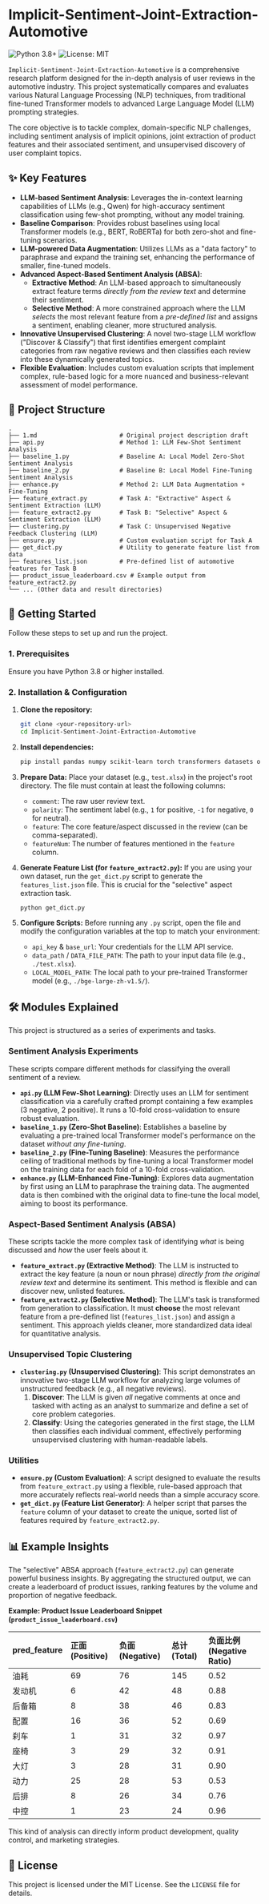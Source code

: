 # Implicit-Sentiment-Joint-Extraction-Automotive

![Python 3.8+](https://img.shields.io/badge/python-3.8+-blue.svg)
![License: MIT](https://img.shields.io/badge/License-MIT-yellow.svg)

`Implicit-Sentiment-Joint-Extraction-Automotive` is a comprehensive research platform designed for the in-depth analysis of user reviews in the automotive industry. This project systematically compares and evaluates various Natural Language Processing (NLP) techniques, from traditional fine-tuned Transformer models to advanced Large Language Model (LLM) prompting strategies.

The core objective is to tackle complex, domain-specific NLP challenges, including sentiment analysis of implicit opinions, joint extraction of product features and their associated sentiment, and unsupervised discovery of user complaint topics.

## ✨ Key Features

*   **LLM-based Sentiment Analysis**: Leverages the in-context learning capabilities of LLMs (e.g., Qwen) for high-accuracy sentiment classification using few-shot prompting, without any model training.
*   **Baseline Comparison**: Provides robust baselines using local Transformer models (e.g., BERT, RoBERTa) for both zero-shot and fine-tuning scenarios.
*   **LLM-powered Data Augmentation**: Utilizes LLMs as a "data factory" to paraphrase and expand the training set, enhancing the performance of smaller, fine-tuned models.
*   **Advanced Aspect-Based Sentiment Analysis (ABSA)**:
    *   **Extractive Method**: An LLM-based approach to simultaneously extract feature terms *directly from the review text* and determine their sentiment.
    *   **Selective Method**: A more constrained approach where the LLM *selects* the most relevant feature from a *pre-defined list* and assigns a sentiment, enabling cleaner, more structured analysis.
*   **Innovative Unsupervised Clustering**: A novel two-stage LLM workflow ("Discover & Classify") that first identifies emergent complaint categories from raw negative reviews and then classifies each review into these dynamically generated topics.
*   **Flexible Evaluation**: Includes custom evaluation scripts that implement complex, rule-based logic for a more nuanced and business-relevant assessment of model performance.

## 📂 Project Structure

```
.
├── 1.md                       # Original project description draft
├── api.py                     # Method 1: LLM Few-Shot Sentiment Analysis
├── baseline_1.py              # Baseline A: Local Model Zero-Shot Sentiment Analysis
├── baseline_2.py              # Baseline B: Local Model Fine-Tuning Sentiment Analysis
├── enhance.py                 # Method 2: LLM Data Augmentation + Fine-Tuning
├── feature_extract.py         # Task A: "Extractive" Aspect & Sentiment Extraction (LLM)
├── feature_extract2.py        # Task B: "Selective" Aspect & Sentiment Extraction (LLM)
├── clustering.py              # Task C: Unsupervised Negative Feedback Clustering (LLM)
├── ensure.py                  # Custom evaluation script for Task A
├── get_dict.py                # Utility to generate feature list from data
├── features_list.json         # Pre-defined list of automotive features for Task B
├── product_issue_leaderboard.csv # Example output from feature_extract2.py
└── ... (Other data and result directories)
```

## 🚀 Getting Started

Follow these steps to set up and run the project.

### 1. Prerequisites

Ensure you have Python 3.8 or higher installed.

### 2. Installation & Configuration

1.  **Clone the repository:**
    ```bash
    git clone <your-repository-url>
    cd Implicit-Sentiment-Joint-Extraction-Automotive
    ```

2.  **Install dependencies:**
    ```bash
    pip install pandas numpy scikit-learn torch transformers datasets openai sentence-transformers tqdm
    ```

3.  **Prepare Data:**
    Place your dataset (e.g., `test.xlsx`) in the project's root directory. The file must contain at least the following columns:
    *   `comment`: The raw user review text.
    *   `polarity`: The sentiment label (e.g., `1` for positive, `-1` for negative, `0` for neutral).
    *   `feature`: The core feature/aspect discussed in the review (can be comma-separated).
    *   `featureNum`: The number of features mentioned in the `feature` column.

4.  **Generate Feature List (for `feature_extract2.py`):**
    If you are using your own dataset, run the `get_dict.py` script to generate the `features_list.json` file. This is crucial for the "selective" aspect extraction task.
    ```bash
    python get_dict.py
    ```

5.  **Configure Scripts:**
    Before running any `.py` script, open the file and modify the configuration variables at the top to match your environment:
    *   `api_key` & `base_url`: Your credentials for the LLM API service.
    *   `data_path` / `DATA_FILE_PATH`: The path to your input data file (e.g., `./test.xlsx`).
    *   `LOCAL_MODEL_PATH`: The local path to your pre-trained Transformer model (e.g., `./bge-large-zh-v1.5/`).

## 🛠️ Modules Explained

This project is structured as a series of experiments and tasks.

### Sentiment Analysis Experiments

These scripts compare different methods for classifying the overall sentiment of a review.

*   **`api.py` (LLM Few-Shot Learning)**: Directly uses an LLM for sentiment classification via a carefully crafted prompt containing a few examples (3 negative, 2 positive). It runs a 10-fold cross-validation to ensure robust evaluation.
*   **`baseline_1.py` (Zero-Shot Baseline)**: Establishes a baseline by evaluating a pre-trained local Transformer model's performance on the dataset *without any fine-tuning*.
*   **`baseline_2.py` (Fine-Tuning Baseline)**: Measures the performance ceiling of traditional methods by fine-tuning a local Transformer model on the training data for each fold of a 10-fold cross-validation.
*   **`enhance.py` (LLM-Enhanced Fine-Tuning)**: Explores data augmentation by first using an LLM to paraphrase the training data. The augmented data is then combined with the original data to fine-tune the local model, aiming to boost its performance.

### Aspect-Based Sentiment Analysis (ABSA)

These scripts tackle the more complex task of identifying *what* is being discussed and *how* the user feels about it.

*   **`feature_extract.py` (Extractive Method)**: The LLM is instructed to extract the key feature (a noun or noun phrase) *directly from the original review text* and determine its sentiment. This method is flexible and can discover new, unlisted features.
*   **`feature_extract2.py` (Selective Method)**: The LLM's task is transformed from generation to classification. It must **choose** the most relevant feature from a pre-defined list (`features_list.json`) and assign a sentiment. This approach yields cleaner, more standardized data ideal for quantitative analysis.

### Unsupervised Topic Clustering

*   **`clustering.py` (Unsupervised Clustering)**: This script demonstrates an innovative two-stage LLM workflow for analyzing large volumes of unstructured feedback (e.g., all negative reviews).
    1.  **Discover**: The LLM is given *all* negative comments at once and tasked with acting as an analyst to summarize and define a set of core problem categories.
    2.  **Classify**: Using the categories generated in the first stage, the LLM then classifies each individual comment, effectively performing unsupervised clustering with human-readable labels.

### Utilities

*   **`ensure.py` (Custom Evaluation)**: A script designed to evaluate the results from `feature_extract.py` using a flexible, rule-based approach that more accurately reflects real-world needs than a simple accuracy score.
*   **`get_dict.py` (Feature List Generator)**: A helper script that parses the `feature` column of your dataset to create the unique, sorted list of features required by `feature_extract2.py`.

## 📊 Example Insights

The "selective" ABSA approach (`feature_extract2.py`) can generate powerful business insights. By aggregating the structured output, we can create a leaderboard of product issues, ranking features by the volume and proportion of negative feedback.

**Example: Product Issue Leaderboard Snippet (`product_issue_leaderboard.csv`)**

| pred_feature | 正面 (Positive) | 负面 (Negative) | 总计 (Total) | 负面比例 (Negative Ratio) |
| :----------- | :-------------- | :-------------- | :----------- | :------------------------ |
| 油耗         | 69              | 76              | 145          | 0.52                      |
| 发动机       | 6               | 42              | 48           | 0.88                      |
| 后备箱       | 8               | 38              | 46           | 0.83                      |
| 配置         | 16              | 36              | 52           | 0.69                      |
| 刹车         | 1               | 31              | 32           | 0.97                      |
| 座椅         | 3               | 29              | 32           | 0.91                      |
| 大灯         | 3               | 28              | 31           | 0.90                      |
| 动力         | 25              | 28              | 53           | 0.53                      |
| 后排         | 8               | 26              | 34           | 0.76                      |
| 中控         | 1               | 23              | 24           | 0.96                      |

This kind of analysis can directly inform product development, quality control, and marketing strategies.

## 📄 License

This project is licensed under the MIT License. See the `LICENSE` file for details.
